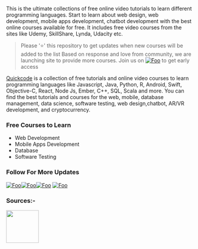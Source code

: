 This is the ultimate collections of free online video tutorials to learn different programming languages. Start to learn about web design, web development, mobile apps development, chatbot development with the best online courses available for free. It includes free video courses from the sites like Udemy, SkillShare, Lynda, Udacity etc.



>  Please '⭐' this repository to get updates when new courses will be added to the list
> Based on response and love from community, we are launching site to provide more courses.
> Join us on [![Foo](https://cdn2.iconfinder.com/data/icons/social-icons-33/128/Product_Hunt-32.png)](https://www.producthunt.com/upcoming/quick-code) to get early access 




[Quickcode](http://www.quickcode.co) is a collection of free tutorials and online video courses to learn programming languages like Javascript, Java, Python, R, Android, Swift, Objective-C, React, Node Js, Ember, C++, SQL, Scala and more.
You can find the best tutorials and courses for the web, mobile,  database management, data science, software testing, web design,chatbot, AR/VR development, and cryptocurrency.


### Free Courses to Learn
- Web Development
- Mobile Apps Development
- Database
- Software Testing


### Follow For More Updates
[![Foo](https://cdn0.iconfinder.com/data/icons/picons-social/57/108-medium-64.png)](https://medium.com/quick-code)[![Foo](https://cdn2.iconfinder.com/data/icons/social-icons-33/128/Product_Hunt-64.png)](https://www.producthunt.com/upcoming/quick-code)[![Foo](https://cdn3.iconfinder.com/data/icons/free-social-icons/67/facebook_circle_color-64.png)](https://www.facebook.com/Quick-Code-1493528657352302/)  [![Foo](https://cdn3.iconfinder.com/data/icons/free-social-icons/67/twitter_circle_color-64.png)](https://twitter.com/quickcode17)  


### Sources:- 

<img src="https://www.udemy.com/staticx/udemy/images/v6/logo-coral.svg" width="88">
